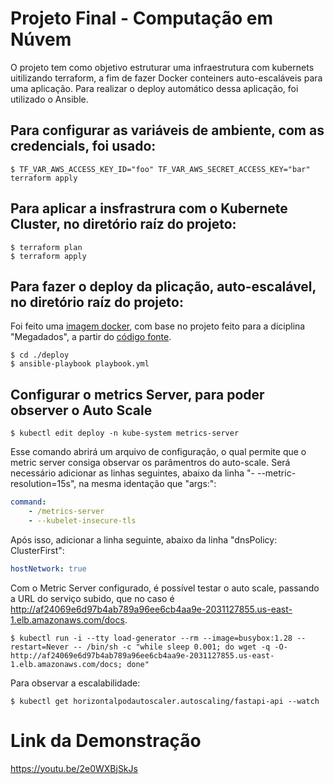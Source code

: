 # Projeto Final - Computação em Núvem

O projeto tem como objetivo estruturar uma infraestrutura com kubernets uitilizando terraform, a fim de fazer Docker conteiners auto-escaláveis para uma aplicação. Para realizar o deploy automático dessa aplicação, foi utilizado o Ansible.

## Para configurar as variáveis de ambiente, com as credencials, foi usado:
```console
$ TF_VAR_AWS_ACCESS_KEY_ID="foo" TF_VAR_AWS_SECRET_ACCESS_KEY="bar" terraform apply
```

## Para aplicar a insfrastrura com o Kubernete Cluster, no diretório raíz do projeto:
```console
$ terraform plan
$ terraform apply
```

## Para fazer o deploy da plicação, auto-escalável, no diretório raíz do projeto:

Foi feito uma [imagem docker](https://hub.docker.com/repository/docker/leonardodma/fastapi-image), com base no projeto feito para a diciplina "Megadados", a partir do [código fonte](https://github.com/leonardodma/ProjetoSQL-Fase2/tree/cloud).

```console
$ cd ./deploy
$ ansible-playbook playbook.yml
```

## Configurar o metrics Server, para poder observer o Auto Scale
```console
$ kubectl edit deploy -n kube-system metrics-server
```

Esse comando abrirá um arquivo de configuração, o qual permite que o metric server consiga observar os parâmentros do auto-scale. Será necessário adicionar as linhas seguintes, abaixo da linha "- --metric-resolution=15s", na mesma identação que "args:":

```yml
command:
    - /metrics-server
    - --kubelet-insecure-tls
```

Após isso, adicionar a linha seguinte, abaixo da linha "dnsPolicy: ClusterFirst":

```yml
hostNetwork: true
```

Com o Metric Server configurado, é possível testar o auto scale, passando a URL do serviço subido, que no caso é http://af24069e6d97b4ab789a96ee6cb4aa9e-2031127855.us-east-1.elb.amazonaws.com/docs.

```console
$ kubectl run -i --tty load-generator --rm --image=busybox:1.28 --restart=Never -- /bin/sh -c "while sleep 0.001; do wget -q -O- http://af24069e6d97b4ab789a96ee6cb4aa9e-2031127855.us-east-1.elb.amazonaws.com/docs; done"
```

Para observar a escalabilidade:
```console
$ kubectl get horizontalpodautoscaler.autoscaling/fastapi-api --watch
```

# Link da Demonstração 
https://youtu.be/2e0WXBjSkJs
